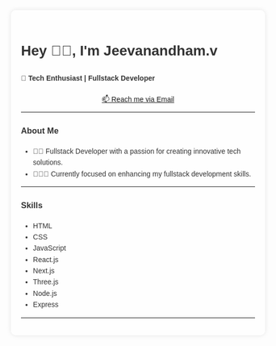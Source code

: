<!DOCTYPE html>
<html lang="en">
<head>
  <meta charset="UTF-8">
  <meta name="viewport" content="width=device-width, initial-scale=1.0">
  <title>Jeevanandham.v's README</title>
  <style>
    body {
      font-family: Arial, sans-serif;
      line-height: 1.6;
      background-image: url('https://static.vecteezy.com/system/resources/thumbnails/007/251/863/small/4k-hd-wallpaper-for-computer-desktop-with-dark-aesthetic-and-dope-trippy-wallpapers-for-cute-girls-photo.jpg');
      background-size: cover;
      background-position: center;
      color: #333;
      padding: 20px;
    }

    h1, h4 {
      text-align: center;
    }

    .container {
      max-width: 800px;
      margin: auto;
      background: rgba(255, 255, 255, 0.8);
      padding: 20px;
      border-radius: 10px;
      box-shadow: 0 0 10px rgba(0, 0, 0, 0.1);
    }

    .contact-link {
      display: block;
      text-align: center;
      margin-top: 20px;
    }

  </style>
</head>
<body>

<div class="container">
  <h1>Hey 👋🏽, I'm Jeevanandham.v</h1>
  <h4>🚀 Tech Enthusiast | Fullstack Developer</h4>

  <p class="contact-link">
    <a href="mailto:jeevajeevanandham30@gmail.com">📫 Reach me via Email</a>
  </p>

  <hr>

  <h3>About Me</h3>

  <ul>
    <li>🐱‍🏍 Fullstack Developer with a passion for creating innovative tech solutions.</li>
    <li>👨🏽‍💻 Currently focused on enhancing my fullstack development skills.</li>
  </ul>

  <hr>

  <h3>Skills</h3>

  <ul>
    <li>HTML</li>
    <li>CSS</li>
    <li>JavaScript</li>
    <li>React.js</li>
    <li>Next.js</li>
    <li>Three.js</li>
    <li>Node.js</li>
    <li>Express</li>
  </ul>

  <hr>

</div>

</body>
</html>
